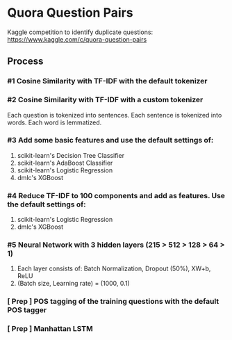 # Quora Question Pairs
Kaggle competition to identify duplicate questions: https://www.kaggle.com/c/quora-question-pairs

## Process
### #1 Cosine Similarity with TF-IDF with the default tokenizer
### #2 Cosine Similarity with TF-IDF with a custom tokenizer
Each question is tokenized into sentences. Each sentence is tokenized into words. Each word is lemmatized.
### #3 Add some basic features and use the default settings of:
1. scikit-learn's Decision Tree Classifier
2. scikit-learn's AdaBoost Classifier
3. scikit-learn's Logistic Regression
4. dmlc's XGBoost
### #4 Reduce TF-IDF to 100 components and add as features. Use the default settings of:
1. scikit-learn's Logistic Regression
2. dmlc's XGBoost
### #5 Neural Network with 3 hidden layers (215 > 512 > 128 > 64 > 1)
1. Each layer consists of: Batch Normalization, Dropout (50%), XW+b, ReLU
2. (Batch size, Learning rate) = (1000, 0.1)
### [ Prep ] POS tagging of the training questions with the default POS tagger
### [ Prep ] Manhattan LSTM
